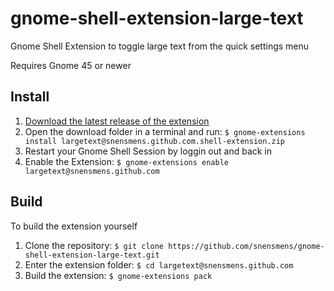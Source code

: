# gnome-shell-extension-large-text
 Gnome Shell Extension to toggle large text from the quick settings menu
 
 Requires Gnome 45 or newer

## Install
1. [Download the latest release of the extension](https://github.com/snensmens/gnome-shell-extension-large-text/releases)
2. Open the download folder in a terminal and run: `$ gnome-extensions install largetext@snensmens.github.com.shell-extension.zip`
3. Restart your Gnome Shell Session by loggin out and back in
4. Enable the Extension: `$ gnome-extensions enable largetext@snensmens.github.com`

## Build
To build the extension yourself

1. Clone the repository: `$ git clone https://github.com/snensmens/gnome-shell-extension-large-text.git`
2. Enter the extension folder: `$ cd largetext@snensmens.github.com`
3. Build the extension: `$ gnome-extensions pack`
